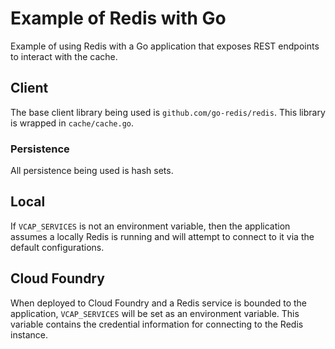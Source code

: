# Example of Redis with Go
Example of using Redis with a Go application that exposes REST endpoints to interact with the cache.

## Client
The base client library being used is `github.com/go-redis/redis`. This library is wrapped in `cache/cache.go`.

### Persistence
All persistence being used is hash sets.

## Local
If `VCAP_SERVICES` is not an environment variable, then the application assumes a locally Redis is running and will attempt 
to connect to it via the default configurations.

## Cloud Foundry
When deployed to Cloud Foundry and a Redis service is bounded to the application, `VCAP_SERVICES` will be set as an 
environment variable. This variable contains the credential information for connecting to the Redis instance.